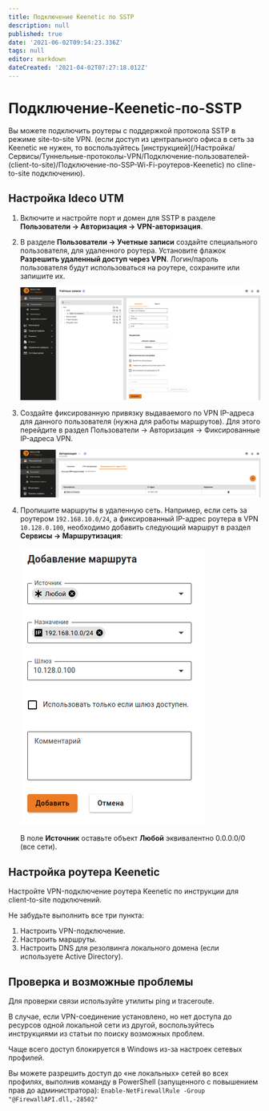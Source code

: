 ```yaml
---
title: Подключение Keenetic по SSTP
description: null
published: true
date: '2021-06-02T09:54:23.336Z'
tags: null
editor: markdown
dateCreated: '2021-04-02T07:27:18.012Z'
---
```


# Подключение-Keenetic-по-SSTP

Вы можете подключить роутеры с поддержкой протокола SSTP в режиме site-to-site VPN. \(если доступ из центрального офиса в сеть за Keenetic не нужен, то воспользуйтесь \[инструкцией\]\(/Настройка/Сервисы/Туннельные-протоколы-VPN/Подключение-пользователей-\(client-to-site\)/Подключение-по-SSP-Wi-Fi-роутеров-Keenetic\) по cline-to-site подключению\).

## Настройка Ideco UTM

1. Включите и настройте порт и домен для SSTP в разделе **Пользователи -&gt; Авторизация -&gt; VPN-авторизация**.
2. В разделе **Пользователи -&gt; Учетные записи** создайте специального пользователя, для удаленного роутера. Установите флажок **Разрешить удаленный доступ через VPN**. Логин/пароль пользователя будут использоваться на роутере, сохраните или запишите их.

   ![connect\_sstp\_keeneic.png](../../../.gitbook/assets/connect_sstp_keeneic.png)

3. Создайте фиксированную привязку выдаваемого по VPN IP-адреса для данного пользователя \(нужна для работы маршрутов\). Для этого перейдите в раздел Пользователи -&gt; Авторизация -&gt; Фиксированные IP-адреса VPN.

   ![keenetic\_vpn.png](../../../.gitbook/assets/keenetic_vpn.png)

4. Пропишите маршруты в удаленную сеть. Например, если сеть за роутером `192.168.10.0/24`, а фиксированный IP-адрес роутера в VPN `10.128.0.100`, необходимо добавить следующий маршрут в раздел **Сервисы -&gt; Маршрутизация**:

   ![route\_123.png](../../../.gitbook/assets/route_123.png)

   В поле **Источник** оставьте объект **Любой** эквивалентно 0.0.0.0/0 \(все сети\).

## Настройка роутера Keenetic

Настройте VPN-подключение роутера Keenetic по инструкции для client-to-site подключений.

Не забудьте выполнить все три пункта:

1. Настроить VPN-подключение.
2. Настроить маршруты.
3. Настроить DNS для резолвинга локального домена \(если используете Active Directory\).

## Проверка и возможные проблемы

Для проверки связи используйте утилиты ping и traceroute.

В случае, если VPN-соединение установлено, но нет доступа до ресурсов одной локальной сети из другой, воспользуйтесь инструкциями из статьи по поиску возможных проблем.

Чаще всего доступ блокируется в Windows из-за настроек сетевых профилей.

Вы можете разрешить доступ до «не локальных» сетей во всех профилях, выполнив команду в PowerShell \(запущенного с повышением прав до администратора\): `Enable-NetFirewallRule -Group "@FirewallAPI.dll,-28502"`

